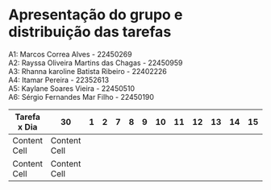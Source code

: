 # Apresentação do grupo e distribuição das tarefas

A1: Marcos Correa Alves - 22450269 <br>
A2: Rayssa Oliveira Martins das Chagas - 22450959 <br>
A3: Rhanna karoline Batista Ribeiro - 22402226 <br>
A4: Itamar Pereira - 22352613 <br>
A5: Kaylane Soares Vieira - 22450510 <br>
A6: Sérgio Fernandes Mar Filho - 22450190 <br>

| Tarefa x Dia | 30| 1 | 2 | 7| 8|9|10|11|12|13|14|15|16|
| ------------- | ----- |----- |----- |----- |----- |----- |----- |----- |----- |----- |----- |----- |----- |
| Content Cell  | Content Cell  |
| Content Cell  | Content Cell  |
